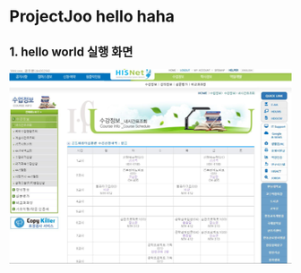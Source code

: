 # ProjectJoo hello haha

## 1. hello world 실행 화면
<img src='https://github.com/djm06294/ProjectJoo/blob/main/screenshot/%EC%8B%9C%EA%B0%84%ED%91%9C.JPG?raw=true'>
